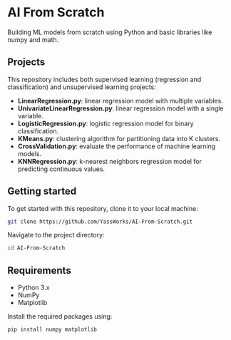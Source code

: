# AI From Scratch

Building ML models from scratch using Python and basic libraries like numpy and math.

## Projects

This repository includes both supervised learning (regression and classification) and unsupervised learning projects:

- **LinearRegression.py**: linear regression model with multiple variables.
- **UnivariateLinearRegression.py**: linear regression model with a single variable.
- **LogisticRegression.py**: logistic regression model for binary classification.
- **KMeans.py**: clustering algorithm for partitioning data into K clusters.
- **CrossValidation.py**: evaluate the performance of machine learning models.
- **KNNRegression.py**: k-nearest neighbors regression model for predicting continuous values.

## Getting started

To get started with this repository, clone it to your local machine:

```bash
git clone https://github.com/YassWorks/AI-From-Scratch.git
```

Navigate to the project directory:

```bash
cd AI-From-Scratch
```

## Requirements

- Python 3.x
- NumPy
- Matplotlib

Install the required packages using:

```bash
pip install numpy matplotlib
```